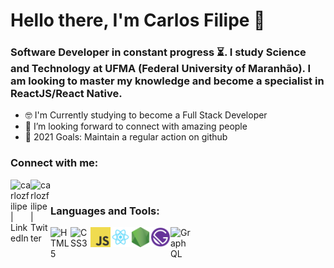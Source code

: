 # Hello there, I'm Carlos Filipe 👋

### Software Developer in constant progress ⏳. I study Science and Technology at UFMA (Federal University of Maranhão). I am looking to master my knowledge and become a specialist in ReactJS/React Native.

- 🤓 I'm Currently studying to become a Full Stack Developer
- 👯 I’m looking forward to connect with amazing people
- 🥅 2021 Goals: Maintain a regular action on github

### Connect with me:

[<img align="left" alt="carlozfilipe | LinkedIn" width="32px" src="https://img.icons8.com/color/48/000000/linkedin.png" />][linkedin]
[<img align="left" alt="carlozfilipe | Twitter" width="32px" src="https://img.icons8.com/color/32/000000/twitter--v1.png" />][twitter]

<br />

### Languages and Tools:

<img align="left" alt="HTML5" width="32px" src="https://img.icons8.com/color/48/000000/html-5.png"/>

<img align="left" alt="CSS3" width="32px" src="https://img.icons8.com/color/48/000000/css3.png"/>

<img align="left" alt="JavaScript" width="32px" src="https://raw.githubusercontent.com/github/explore/80688e429a7d4ef2fca1e82350fe8e3517d3494d/topics/javascript/javascript.png"/>

<img align="left" alt="ReactJS" width="32px" src="https://raw.githubusercontent.com/github/explore/80688e429a7d4ef2fca1e82350fe8e3517d3494d/topics/react/react.png" />

<img align="left" alt="NodeJS" width="32px" src="https://raw.githubusercontent.com/github/explore/80688e429a7d4ef2fca1e82350fe8e3517d3494d/topics/nodejs/nodejs.png" />

<img align="left" alt="GatsbyJS" width="32px" src="https://raw.githubusercontent.com/github/explore/e94815998e4e0713912fed477a1f346ec04c3da2/topics/gatsby/gatsby.png" />

<img align="left" alt="GraphQL" width="32px" src="https://img.icons8.com/color/48/000000/graphql.png" />


<br />
<br />

[twitter]: https://twitter.com/carlozfilipe
[linkedin]: https://linkedin.com/in/carlozfilipe
